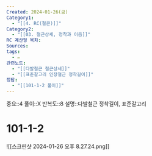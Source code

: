```yaml
---
Created: 2024-01-26(금)
Category1:
  - "[[4. RC(철콘)]]"
Category2:
  - "[[03. 철근상세, 정착과 이음]]"
RC 계산형 목차: 
Sources: 
tags:
  - ✏️
관련노트:
  - "[[다발철근 철근상세]]"
  - "[[표준갈고리 인장철근 정착길이]]"
정답:
  - "[[101-1-2 풀이]]"
---
```

중요::4
풀이::X
반복도::8
설명::다발철근 정착길이, 표준갈고리

#  101-1-2

![[스크린샷 2024-01-26 오후 8.27.24.png]]